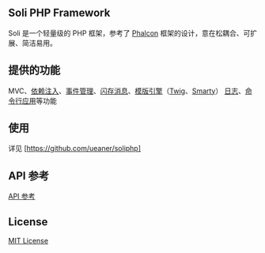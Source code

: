 Soli PHP Framework
--------------------

Soli 是一个轻量级的 PHP 框架，参考了 [Phalcon]
框架的设计，意在松耦合、可扩展、简洁易用。

## 提供的功能

MVC、[依赖注入]、[事件管理]、[闪存消息]、[模版引擎]（[Twig]、[Smarty]）
[日志]、[命令行应用]等功能

## 使用

详见 [https://github.com/ueaner/soliphp]

## API 参考

[API 参考]

## License

[MIT License]

[Phalcon]: https://phalconphp.com/
[Twig]: http://twig.sensiolabs.org/
[Smarty]: http://www.smarty.net/
[依赖注入]: http://soli-api.aboutc.net/Soli/Di.html
[事件管理]: http://soli-api.aboutc.net/Soli/Events.html
[闪存消息]: http://soli-api.aboutc.net/Soli/Session/Flash.html
[模版引擎]: http://soli-api.aboutc.net/Soli/View/Engine.html
[日志]: http://soli-api.aboutc.net/Soli/Logger.html
[命令行应用]: http://soli-api.aboutc.net/Soli/Cli.html
[https://github.com/ueaner/soliphp]: https://github.com/ueaner/soliphp
[API 参考]: http://soli-api.aboutc.net/
[MIT License]: LICENSE
